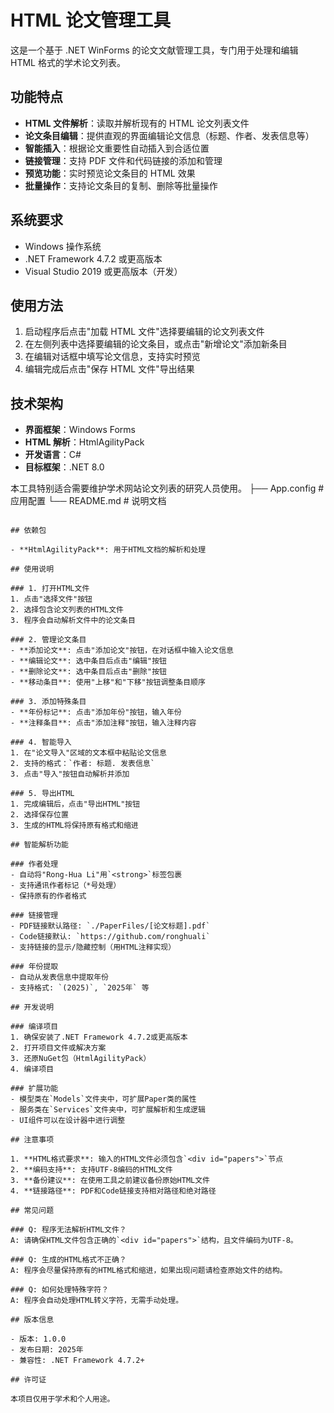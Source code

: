 # HTML 论文管理工具

这是一个基于 .NET WinForms 的论文文献管理工具，专门用于处理和编辑 HTML 格式的学术论文列表。

## 功能特点

- **HTML 文件解析**：读取并解析现有的 HTML 论文列表文件
- **论文条目编辑**：提供直观的界面编辑论文信息（标题、作者、发表信息等）
- **智能插入**：根据论文重要性自动插入到合适位置
- **链接管理**：支持 PDF 文件和代码链接的添加和管理
- **预览功能**：实时预览论文条目的 HTML 效果
- **批量操作**：支持论文条目的复制、删除等批量操作

## 系统要求

- Windows 操作系统
- .NET Framework 4.7.2 或更高版本
- Visual Studio 2019 或更高版本（开发）

## 使用方法

1. 启动程序后点击"加载 HTML 文件"选择要编辑的论文列表文件
2. 在左侧列表中选择要编辑的论文条目，或点击"新增论文"添加新条目
3. 在编辑对话框中填写论文信息，支持实时预览
4. 编辑完成后点击"保存 HTML 文件"导出结果

## 技术架构

- **界面框架**：Windows Forms
- **HTML 解析**：HtmlAgilityPack
- **开发语言**：C#
- **目标框架**：.NET 8.0

本工具特别适合需要维护学术网站论文列表的研究人员使用。
├── App.config                     # 应用配置
└── README.md                      # 说明文档
```

## 依赖包

- **HtmlAgilityPack**: 用于HTML文档的解析和处理

## 使用说明

### 1. 打开HTML文件
1. 点击"选择文件"按钮
2. 选择包含论文列表的HTML文件
3. 程序会自动解析文件中的论文条目

### 2. 管理论文条目
- **添加论文**: 点击"添加论文"按钮，在对话框中输入论文信息
- **编辑论文**: 选中条目后点击"编辑"按钮
- **删除论文**: 选中条目后点击"删除"按钮
- **移动条目**: 使用"上移"和"下移"按钮调整条目顺序

### 3. 添加特殊条目
- **年份标记**: 点击"添加年份"按钮，输入年份
- **注释条目**: 点击"添加注释"按钮，输入注释内容

### 4. 智能导入
1. 在"论文导入"区域的文本框中粘贴论文信息
2. 支持的格式：`作者: 标题. 发表信息`
3. 点击"导入"按钮自动解析并添加

### 5. 导出HTML
1. 完成编辑后，点击"导出HTML"按钮
2. 选择保存位置
3. 生成的HTML将保持原有格式和缩进

## 智能解析功能

### 作者处理
- 自动将"Rong-Hua Li"用`<strong>`标签包裹
- 支持通讯作者标记（*号处理）
- 保持原有的作者格式

### 链接管理
- PDF链接默认路径: `./PaperFiles/[论文标题].pdf`
- Code链接默认: `https://github.com/ronghuali`
- 支持链接的显示/隐藏控制（用HTML注释实现）

### 年份提取
- 自动从发表信息中提取年份
- 支持格式: `(2025)`, `2025年` 等

## 开发说明

### 编译项目
1. 确保安装了.NET Framework 4.7.2或更高版本
2. 打开项目文件或解决方案
3. 还原NuGet包（HtmlAgilityPack）
4. 编译项目

### 扩展功能
- 模型类在`Models`文件夹中，可扩展Paper类的属性
- 服务类在`Services`文件夹中，可扩展解析和生成逻辑
- UI组件可以在设计器中进行调整

## 注意事项

1. **HTML格式要求**: 输入的HTML文件必须包含`<div id="papers">`节点
2. **编码支持**: 支持UTF-8编码的HTML文件
3. **备份建议**: 在使用工具之前建议备份原始HTML文件
4. **链接路径**: PDF和Code链接支持相对路径和绝对路径

## 常见问题

### Q: 程序无法解析HTML文件？
A: 请确保HTML文件包含正确的`<div id="papers">`结构，且文件编码为UTF-8。

### Q: 生成的HTML格式不正确？
A: 程序会尽量保持原有的HTML格式和缩进，如果出现问题请检查原始文件的结构。

### Q: 如何处理特殊字符？
A: 程序会自动处理HTML转义字符，无需手动处理。

## 版本信息

- 版本: 1.0.0
- 发布日期: 2025年
- 兼容性: .NET Framework 4.7.2+

## 许可证

本项目仅用于学术和个人用途。
